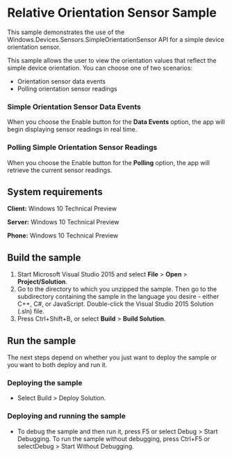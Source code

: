 # Relative Orientation Sensor Sample

This sample demonstrates the use of the Windows.Devices.Sensors.SimpleOrientationSensor API for a simple device orientation sensor.

This sample allows the user to view the orientation values that reflect the simple device orientation. You can choose one of two scenarios:

-   Orientation sensor data events
-   Polling orientation sensor readings

### Simple Orientation Sensor Data Events

When you choose the Enable button for the **Data Events** option, the app will begin displaying sensor readings in real time.

### Polling Simple Orientation Sensor Readings

When you choose the Enable button for the **Polling** option, the app will retrieve the current sensor readings.

## System requirements

**Client:** Windows 10 Technical Preview

**Server:** Windows 10 Technical Preview

**Phone:**  Windows 10 Technical Preview

## Build the sample

1. Start Microsoft Visual Studio 2015 and select **File** \> **Open** \> **Project/Solution**.
2. Go to the directory to which you unzipped the sample. Then go to the subdirectory containing the sample in the language you desire - either C++, C#, or JavaScript. Double-click the Visual Studio 2015 Solution (.sln) file. 
3. Press Ctrl+Shift+B, or select **Build** \> **Build Solution**. 

## Run the sample

The next steps depend on whether you just want to deploy the sample or you want to both deploy and run it.

### Deploying the sample

- Select Build > Deploy Solution. 

### Deploying and running the sample

- To debug the sample and then run it, press F5 or select Debug >  Start Debugging. To run the sample without debugging, press Ctrl+F5 or selectDebug > Start Without Debugging. 
